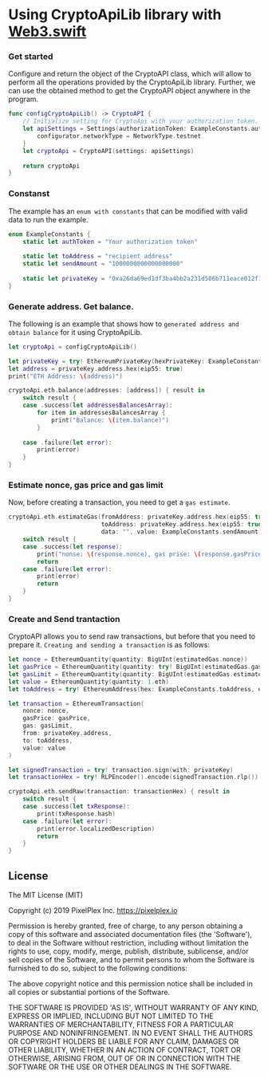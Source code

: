 # Using CryptoApiLib library with [Web3.swift](https://github.com/Boilertalk/Web3.swift)

### Get started

Сonfigure and return the object of the CryptoAPI class, which will allow to perform all the operations provided by the CryptoApiLib library.
Further, we can use the obtained method to get the CryptoAPI object anywhere in the program.
```swift
func configCryptoApiLib() -> CryptoAPI {
    // Initialize setting for CryptoApi with your authorization token.
    let apiSettings = Settings(authorizationToken: ExampleConstants.authToken) { configurator in
        configurator.networkType = NetworkType.testnet
    }
    let cryptoApi = CryptoAPI(settings: apiSettings)
    
    return cryptoApi
}
```
### Constanst
The example has an `enum with constants` that can be modified with valid data to run the example.
```swift
enum ExampleConstants {
    static let authToken = "Your authorization token"
    
    static let toAddress = "recipient address"
    static let sendAmount = "1000000000000000000"
    
    static let privateKey = "0xa26da69ed1df3ba4bb2a231d506b711eace012f1bd2571dfbfff9650b03375af"
}
```
### Generate address. Get balance.
The following is an example that shows how to `generated address and obtain balance` for it using CryptoApiLib.
```swift
let cryptoApi = configCryptoApiLib()

let privateKey = try! EthereumPrivateKey(hexPrivateKey: ExampleConstants.privateKey)
let address = privateKey.address.hex(eip55: true)
print("ETH Address: \(address)")

cryptoApi.eth.balance(addresses: [address]) { result in
    switch result {
    case .success(let addressesBalancesArray):
        for item in addressesBalancesArray {
            print("Balance: \(item.balance)")
        }
    
    case .failure(let error):
        print(error)
    }
}
```
### Estimate nonce, gas price and gas limit
Now, before creating a transaction, you need to get a `gas estimate`.
```swift
cryptoApi.eth.estimateGas(fromAddress: privateKey.address.hex(eip55: true),
                          toAddress: privateKey.address.hex(eip55: true),
                          data: "", value: ExampleConstants.sendAmount) { result in
    switch result {
    case .success(let response):
        print("nonse: \(response.nonce), gas prise: \(response.gasPrice), estimate: \(response.estimateGas).")
        return
    case .failure(let error):
        print(error)
        return
    }
}
```
### Create and Send trantaction
CryptoAPI allows you to send raw transactions, but before that you need to prepare it.
`Creating and sending a transaction` is as follows:
```swift
let nonce = EthereumQuantity(quantity: BigUInt(estimatedGas.nonce))
let gasPrice = EthereumQuantity(quantity: try! BigUInt(estimatedGas.gasPrice))
let gasLimit = EthereumQuantity(quantity: BigUInt(estimatedGas.estimateGas))
let value = EthereumQuantity(quantity: 1.eth)
let toAddress = try! EthereumAddress(hex: ExampleConstants.toAddress, eip55: true)

let transaction = EthereumTransaction(
    nonce: nonce,
    gasPrice: gasPrice,
    gas: gasLimit,
    from: privateKey.address,
    to: toAddress,
    value: value
)

let signedTransaction = try! transaction.sign(with: privateKey)
let transactionHex = try! RLPEncoder().encode(signedTransaction.rlp()).toHexString()

cryptoApi.eth.sendRaw(transaction: transactionHex) { result in
    switch result {
    case .success(let txResponse):
        print(txResponse.hash)
    case .failure(let error):
        print(error.localizedDescription)
        return
    }
}
```

## License

The MIT License (MIT)

Copyright (c) 2019 PixelPlex Inc. <https://pixelplex.io>

Permission is hereby granted, free of charge, to any person obtaining
a copy of this software and associated documentation files (the
'Software'), to deal in the Software without restriction, including
without limitation the rights to use, copy, modify, merge, publish,
distribute, sublicense, and/or sell copies of the Software, and to
permit persons to whom the Software is furnished to do so, subject to
the following conditions:

The above copyright notice and this permission notice shall be
included in all copies or substantial portions of the Software.

THE SOFTWARE IS PROVIDED 'AS IS', WITHOUT WARRANTY OF ANY KIND,
EXPRESS OR IMPLIED, INCLUDING BUT NOT LIMITED TO THE WARRANTIES OF
MERCHANTABILITY, FITNESS FOR A PARTICULAR PURPOSE AND NONINFRINGEMENT.
IN NO EVENT SHALL THE AUTHORS OR COPYRIGHT HOLDERS BE LIABLE FOR ANY
CLAIM, DAMAGES OR OTHER LIABILITY, WHETHER IN AN ACTION OF CONTRACT,
TORT OR OTHERWISE, ARISING FROM, OUT OF OR IN CONNECTION WITH THE
SOFTWARE OR THE USE OR OTHER DEALINGS IN THE SOFTWARE.
